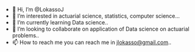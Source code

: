- 👋 Hi, I’m @LokassoJ
- 👀 I’m interested in actuarial science, statistics, computer science...
- 🌱 I’m currently learning Data science..
- 💞️ I’m looking to collaborate on application of Data science on actuarial problems..
- 📫 How to reach me you can reach me in jlokasso@gmail.com..

<!---
LokassoJ/LokassoJ is a ✨ special ✨ repository because its `README.md` (this file) appears on your GitHub profile.
You can click the Preview link to take a look at your changes.
--->
